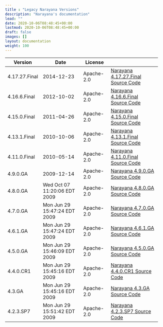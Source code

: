 ```yaml
---
title : "Legacy Narayana Versions"
description: "Narayana's documentation"
lead: ""
date: 2020-10-06T08:48:45+00:00
lastmod: 2020-10-06T08:48:45+00:00
draft: false
images: []
layout: documentation
weight: 100
---  
```


| Version | Date | License |  |
| ----------- | ----------- | ----------------- | ------------------------------------- |
| 4.17.27.Final | 2014-12-23 | Apache-2.0 | [ Narayana 4.17.27.Final Source Code](https://www.jboss.org/jbosstm/downloads/4.17.27.Final/src/jbossts-full-4.17.27.Final-src.zip) 
| 4.16.6.Final | 2012-10-02 | Apache-2.0 | [ Narayana 4.16.6.Final Source Code](https://www.jboss.org/jbosstm/downloads/4.16.6.Final/src/jbossts-full-4.16.6.Final-src.zip) 
| 4.15.0.Final | 2011-04-26 | Apache-2.0 | [ Narayana 4.15.0.Final Source Code](https://www.jboss.org/jbosstm/downloads/4.15.0.Final/src/jbossts-full-4.15.0.Final-src.zip) 
| 4.13.1.Final | 2010-10-06 | Apache-2.0 | [ Narayana 4.13.1.Final Source Code](https://www.jboss.org/jbosstm/downloads/4.13.1.Final/src/jbossts-full-4.13.1.Final-src.zip) 
| 4.11.0.Final | 2010-05-14 | Apache-2.0 | [ Narayana 4.11.0.Final Source Code](https://www.jboss.org/jbosstm/downloads/4.11.0.Final/src/jbossts-full-4.11.0.Final-src.zip) 
| 4.9.0.GA | 2009-12-14 | Apache-2.0 | [ Narayana 4.9.0.GA Source Code](https://www.jboss.org/jbosstm/downloads/4.9.0.GA/src/jbossts-full-4.9.0.GA-src.zip) 
| 4.8.0.GA | Wed Oct 07 11:20:06 EDT 2009 | Apache-2.0 | [ Narayana 4.8.0.GA Source Code](https://www.jboss.org/jbosstm/downloads/4.8.0.GA/src/jbossts-full-4.8.0.GA-src.zip) 
| 4.7.0.GA | Mon Jun 29 15:47:24 EDT 2009 | Apache-2.0 | [ Narayana 4.7.0.GA Source  Code](https://www.jboss.org/jbosstm/downloads/4.7.0.GA/src/jbossts-full-4.7.0.GA-src.zip) 
| 4.6.1.GA | Mon Jun 29 15:47:24 EDT 2009 | Apache-2.0 | [ Narayana 4.6.1.GA Source Code](https://www.jboss.org/jbosstm/downloads/4.6.1.GA/src/jbossts-full-4.6.1.GA-src.zip) 
| 4.5.0.GA | Mon Jun 29 15:46:09 EDT 2009 | Apache-2.0 | [ Narayana 4.5.0.GA Source Code](https://www.jboss.org/jbosstm/downloads/4.5.0.GA/src/jbossts-full-4.5.0.GA-src.zip) 
| 4.4.0.CR1 | Mon Jun 29 15:45:16 EDT 2009 | Apache-2.0 | [ Narayana 4.4.0.CR1 Source Code](https://www.jboss.org/jbosstm/downloads/4.4.0.CR1/src/jbossts-full-4.4.0.CR1-src.zip) 
| 4.3.GA | Mon Jun 29 15:45:16 EDT 2009 | Apache-2.0 | [ Narayana 4.3.GA Source Code](https://www.jboss.org/jbosstm/downloads/4.3.GA/src/jbossts-full-4.3.GA-src.zip) 
| 4.2.3.SP7 | Mon Jun 29 15:51:42 EDT 2009 | Apache-2.0 | [ Narayana 4.2.3.SP7 Source Code](https://www.jboss.org/jbosstm/downloads/4.2.3.SP7/src/jbossts-full-4.2.3.SP7-src.zip)
